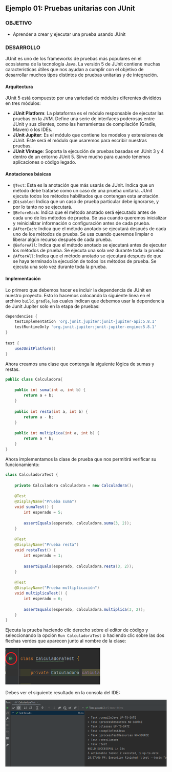 ## Ejemplo 01: Pruebas unitarias con JUnit 

### OBJETIVO

- Aprender a crear y ejecutar una prueba usando JUnit 

### DESARROLLO

JUnit es uno de los frameworks de pruebas más populares en el ecosistema de la tecnología Java. La versión 5 de JUnit contiene muchas características útiles que nos ayudan a cumplir con el objetivo de desarrollar muchos tipos distintos de pruebas unitarias y de integración. 

#### Arquitectura

JUnit 5 está compuesto por una variedad de módulos diferentes divididos en tres módulos:

- **JUnit Platform**: La plataforma es el módulo responsable de ejecutar las pruebas en la JVM. Define una serie de interfaces poderosas entre JUnit y sus clientes, como las herramientas de compilación (Gradle, Maven) o los IDEs.
- **JUnit Jupiter**: Es el módulo que contiene los modelos y extensiones de JUnit. Este será el módulo que usaremos para escribir nuestras pruebas.
- **JUnit Vintage**: Soporta la ejecución de pruebas basadas en JUnit 3 y 4 dentro de un entorno JUnit 5. Sirve mucho para cuando tenemos aplicaciones o código legado.

#### Anotaciones básicas

- `@Test`: Esta es la anotación que más usarás de JUnit. Indica que un método debe tratarse como un caso de una prueba unitaria. JUnit ejecuta todos los métodos habilitados que contengan esta anotación.
- `@Disabled`: Indica que un caso de prueba particular debe ignorarse, y por lo tanto no se ejecutará.
- `@BeforeEach`: Indica que el método anotado será ejecutado antes de cada uno de los métodos de prueba. Se usa cuando queremos inicializar y reinicializar información o configuración antes de cada prueba.
- `@AfterEach`: Indica que el método anotado se ejecutará después de cada uno de los métodos de prueba. Se usa cuando queremos limpiar o liberar algún recurso después de cada prueba.
- `@BeforeAll`: Indica que el método anotado se ejecutará antes de ejecutar los métodos de prueba. Se ejecuta una sola vez durante toda la prueba.
- `@AfterAll`: Indica que el método anotado se ejecutará después de que se haya terminado la ejecución de todos los métodos de prueba. Se ejecuta una solo vez durante toda la prueba.


#### Implementación

Lo primero que debemos hacer es incluir la dependencia de JUnit en nuestro proyecto. Esto lo hacemos colocando la siguiente línea en el archivo `build.gradle`, las cuales indican que debemos usar la dependencia de Junit Jupiter solo en la etapa de pruebas:

```groovy
dependencies {
    testImplementation 'org.junit.jupiter:junit-jupiter-api:5.8.1'
    testRuntimeOnly 'org.junit.jupiter:junit-jupiter-engine:5.8.1'
}

test {
    useJUnitPlatform()
}

```

Ahora creamos una clase que contenga la siguiente lógica de sumas y restas.

```java
public class Calculadora{

    public int suma(int a, int b) {
        return a + b;
    }

    public int resta(int a, int b) {
        return a - b;
    }

    public int multiplica(int a, int b) {
        return a * b;
    }
}

```

Ahora implementamos la clase de prueba que nos permitirá verificar su funcionamiento:

```java
class CalculadoraTest {

    private Calculadora calculadora = new Calculadora();

    @Test
    @DisplayName("Prueba suma")
    void sumaTest() {
        int esperado = 5;

        assertEquals(esperado, calculadora.suma(3, 2));
    }

    @Test
    @DisplayName("Prueba resta")
    void restaTest() {
        int esperado = 1;

        assertEquals(esperado, calculadora.resta(3, 2));
    }

    @Test
    @DisplayName("Prueba multiplicación")
    void multiplicaTest() {
        int esperado = 6;

        assertEquals(esperado, calculadora.multiplica(3, 2));
    }
}
```


Ejecuta la prueba haciendo clic derecho sobre el editor de código y seleccionando la opción `Run CalculadoraTest` o haciendo clic sobre las dos flechas verdes que aparecen junto al nombre de la clase:

![imagen](img/img_01.png)

Debes ver el siguiente resultado en la consola del IDE:

![imagen](img/img_02.png)
